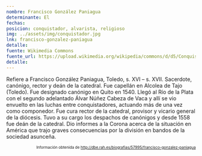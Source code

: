 ```yaml
---
nombre: Francisco González Paniagua
determinante: El
fechas: 
posicion: conquistador, alvarista, religioso
img: ../assets/img/conquistador.jpg
lnk: francisco-gonzalez-paniagua
detalle: 
fuente: Wikimedia Commons
fuente_url: https://upload.wikimedia.org/wikipedia/commons/d/d5/Conquistador_espa%C3%B1ol.JPG
detalle: 
---
```


<p>Refiere a Francisco González Paniagua, Toledo, s. XVI – s. XVII. Sacerdote, canónigo, rector y deán de la catedral. Fue capellán en Alcolea de Tajo (Toledo). Fue designado canónigo en Quito en 1540. Llegó al Río de la Plata con el segundo adelantado Álvar Núñez Cabeza de Vaca y allí se vio envuelto en las luchas entre conquistadores, actuando más de una vez como componedor. Fue cura rector de la catedral, provisor y vicario general de la diócesis. Tuvo a su cargo los despachos de canónigos y desde 1558 fue deán de la catedral. Dio informes a la Corona acerca de la situación en América que trajo graves consecuencias por la división en bandos de la sociedad asunceña.</p>
<p style="font-size: 10px; text-align:right;">Información obtenida de <a href="http://dbe.rah.es/biografias/57995/francisco-gonzalez-paniagua" target="_blank">http://dbe.rah.es/biografias/57995/francisco-gonzalez-paniagua</a></p>
